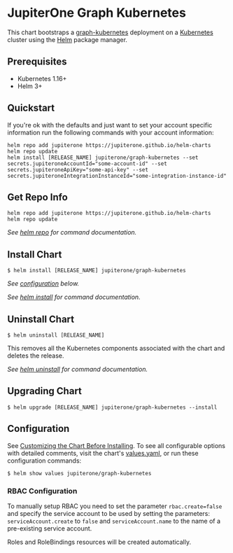# JupiterOne Graph Kubernetes

This chart bootstraps a
[graph-kubernetes](https://github.com/JupiterOne/graph-kubernetes) deployment on
a [Kubernetes](http://kubernetes.io) cluster using the [Helm](https://helm.sh)
package manager.

## Prerequisites

- Kubernetes 1.16+
- Helm 3+

## Quickstart

If you're ok with the defaults and just want to set your account specific
information run the following commands with your account information:

```console
helm repo add jupiterone https://jupiterone.github.io/helm-charts
helm repo update
helm install [RELEASE_NAME] jupiterone/graph-kubernetes --set secrets.jupiteroneAccountId="some-account-id" --set secrets.jupiteroneApiKey="some-api-key" --set secrets.jupiteroneIntegrationInstanceId="some-integration-instance-id"
```

## Get Repo Info

```console
helm repo add jupiterone https://jupiterone.github.io/helm-charts
helm repo update
```

_See [helm repo](https://helm.sh/docs/helm/helm_repo/) for command
documentation._

## Install Chart

```console
$ helm install [RELEASE_NAME] jupiterone/graph-kubernetes
```

_See [configuration](#configuration) below._

_See [helm install](https://helm.sh/docs/helm/helm_install/) for command
documentation._

## Uninstall Chart

```console
$ helm uninstall [RELEASE_NAME]
```

This removes all the Kubernetes components associated with the chart and deletes
the release.

_See [helm uninstall](https://helm.sh/docs/helm/helm_uninstall/) for command
documentation._

## Upgrading Chart

```console
$ helm upgrade [RELEASE_NAME] jupiterone/graph-kubernetes --install
```

## Configuration

See
[Customizing the Chart Before Installing](https://helm.sh/docs/intro/using_helm/#customizing-the-chart-before-installing).
To see all configurable options with detailed comments, visit the chart's
[values.yaml](./values.yaml), or run these configuration commands:

```console
$ helm show values jupiterone/graph-kubernetes
```

### RBAC Configuration

To manually setup RBAC you need to set the parameter `rbac.create=false` and
specify the service account to be used by setting the parameters:
`serviceAccount.create` to `false` and `serviceAccount.name` to the name of a
pre-existing service account.

Roles and RoleBindings resources will be created automatically.
